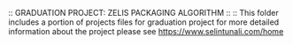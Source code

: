 :: GRADUATION PROJECT: ZELIS PACKAGING ALGORITHM ::
:: This folder includes a portion of projects files for       graduation project for more detailed information about the project please see https://www.selintunali.com/home
    